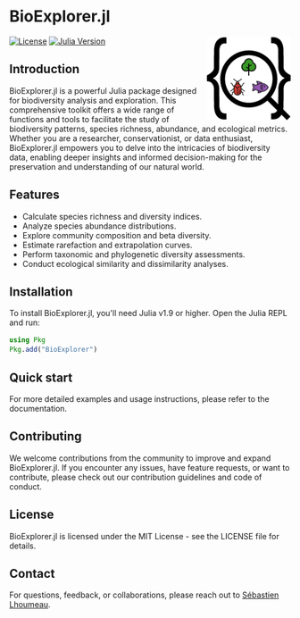 # BioExplorer.jl </h1>

<img src="docs\logo_V1.png" alt="BioExplore.jl Logo" align = "right" style="padding-left:10px;" width="150"/>

[![License](https://img.shields.io/badge/License-MIT-blue.svg)](https://opensource.org/licenses/MIT)
[![Julia Version](https://img.shields.io/badge/Julia-v1.9%20%7C%20v1.9%2B-red.svg)](https://julialang.org/)

## Introduction

BioExplorer.jl is a powerful Julia package designed for biodiversity analysis and exploration. This comprehensive toolkit offers a wide range of functions and tools to facilitate the study of biodiversity patterns, species richness, abundance, and ecological metrics. Whether you are a researcher, conservationist, or data enthusiast, BioExplorer.jl empowers you to delve into the intricacies of biodiversity data, enabling deeper insights and informed decision-making for the preservation and understanding of our natural world.

## Features

- Calculate species richness and diversity indices.
- Analyze species abundance distributions.
- Explore community composition and beta diversity.
- Estimate rarefaction and extrapolation curves.
- Perform taxonomic and phylogenetic diversity assessments.
- Conduct ecological similarity and dissimilarity analyses.

## Installation

To install BioExplorer.jl, you'll need Julia v1.9 or higher. Open the Julia REPL and run:

```julia
using Pkg
Pkg.add("BioExplorer")
```

## Quick start
For more detailed examples and usage instructions, please refer to the documentation.

## Contributing
We welcome contributions from the community to improve and expand BioExplorer.jl. If you encounter any issues, have feature requests, or want to contribute, please check out our contribution guidelines and code of conduct.

## License
BioExplorer.jl is licensed under the MIT License - see the LICENSE file for details.

## Contact
For questions, feedback, or collaborations, please reach out to [Sébastien Lhoumeau](mailto:seb.lhoumeau@gmail.com).

